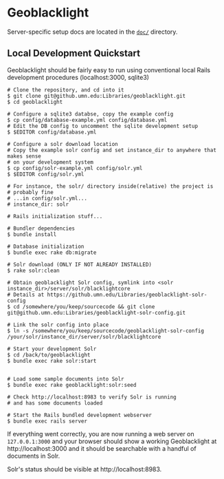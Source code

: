 # Geoblacklight

Server-specific setup docs are located in the [`doc/`](/doc) directory.

## Local Development Quickstart
Geoblacklight should be fairly easy to run using conventional local Rails 
development procedures (localhost:3000, sqlite3)

```shell
# Clone the repository, and cd into it
$ git clone git@github.umn.edu:Libraries/geoblacklight.git
$ cd geoblacklight

# Configure a sqlite3 databse, copy the example config
$ cp config/database-example.yml config/database.yml
# Edit the DB config to uncomment the sqlite development setup
$ $EDITOR config/database.yml

# Configure a solr download location
# Copy the example solr config and set instance_dir to anywhere that makes sense 
# on your development system
$ cp config/solr-example.yml config/solr.yml
$ $EDITOR config/solr.yml

# For instance, the solr/ directory inside(relative) the project is 
# probably fine
# ...in config/solr.yml...
# instance_dir: solr

# Rails initialization stuff...

# Bundler dependencies
$ bundle install

# Database initialization
$ bundle exec rake db:migrate

# Solr download (ONLY IF NOT ALREADY INSTALLED)
$ rake solr:clean

# Obtain geoblacklight Solr config, symlink into <solr instance_dir>/server/solr/blacklightcore
# Details at https://github.umn.edu/Libraries/geoblacklight-solr-config
$ cd /somewhere/you/keep/sourcecode && git clone git@github.umn.edu:Libraries/geoblacklight-solr-config.git

# Link the solr config into place
$ ln -s /somewhere/you/keep/sourcecode/geoblacklight-solr-config /your/solr/instance_dir/server/solr/blacklightcore

# Start your development Solr
$ cd /back/to/geoblacklight
$ bundle exec rake solr:start


# Load some sample documents into Solr
$ bundle exec rake geoblacklight:solr:seed

# Check http://localhost:8983 to verify Solr is running 
# and has some documents loaded

# Start the Rails bundled development webserver
$ bundle exec rails server
```

If everything went correctly, you are now running a web server on 
`127.0.0.1:3000` and your browser should show a working Geoblacklight at 
http://localhost:3000 and it should be searchable with a handful of documents in 
Solr.

Solr's status should be visible at http://localhost:8983.



